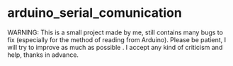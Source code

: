 arduino_serial_comunication
===========================

WARNING:
This is a small project made by me, still contains many bugs to fix (especially for the method of reading from Arduino).
Please be patient, I will try to improve as much as possible .
I accept any kind of criticism and help, thanks in advance.
